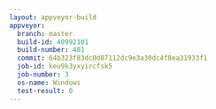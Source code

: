 ```yaml
---
layout: appveyor-build
appveyor:
  branch: master
  build-id: 40992101
  build-number: 481
  commit: 64b323f83dc0d87112dc9e3a30dc4f8ea31933f1
  job-id: keu9k3yxyircfsk5
  job-number: 3
  os-name: Windows
  test-result: 0
---
```

